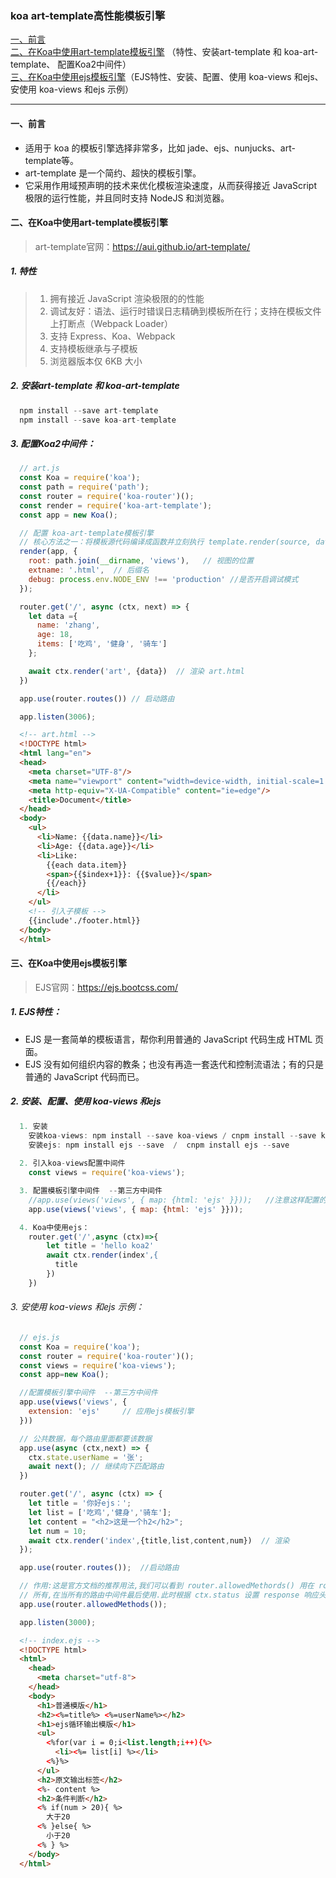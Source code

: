 ### koa art-template高性能模板引擎

<a href="#1">一、前言</a>  
<a href="#2">二、在Koa中使用art-template模板引擎</a> （特性、安装art-template 和 koa-art-template、 配置Koa2中间件）       
<a href="#3">三、在Koa中使用ejs模板引擎</a>（EJS特性、安装、配置、使用 koa-views 和ejs、安使用 koa-views 和ejs 示例）   

---

<h4 id="1">一、前言</h4>

+ 适用于 koa 的模板引擎选择非常多，比如 jade、ejs、nunjucks、art-template等。   
+ art-template 是一个简约、超快的模板引擎。   
+ 它采用作用域预声明的技术来优化模板渲染速度，从而获得接近 JavaScript 极限的运行性能，并且同时支持 NodeJS 和浏览器。

<!-- #### 二、在Koa中使用art-template模板引擎  -->
<h4 id="2">二、在Koa中使用art-template模板引擎</h4>   

> art-template官网：<a href="https://aui.github.io/art-template/" target="_blank">https://aui.github.io/art-template/</a>

##### 1. 特性
> 1. 拥有接近 JavaScript 渲染极限的的性能
> 2. 调试友好：语法、运行时错误日志精确到模板所在行；支持在模板文件上打断点（Webpack Loader）
> 3. 支持 Express、Koa、Webpack
> 4. 支持模板继承与子模板
> 5. 浏览器版本仅 6KB 大小  

##### 2. 安装art-template 和 koa-art-template
```js
  npm install --save art-template
  npm install --save koa-art-template
```
##### 3. 配置Koa2中间件：
```js
  // art.js
  const Koa = require('koa');
  const path = require('path');
  const router = require('koa-router')();
  const render = require('koa-art-template');
  const app = new Koa();

  // 配置 koa-art-template模板引擎
  // 核心方法之一：将模板源代码编译成函数并立刻执行 template.render(source, data, options);
  render(app, {
    root: path.join(__dirname, 'views'),   // 视图的位置
    extname: '.html',  // 后缀名
    debug: process.env.NODE_ENV !== 'production' //是否开启调试模式
  });

  router.get('/', async (ctx, next) => {
    let data ={
      name: 'zhang',
      age: 18,
      items: ['吃鸡', '健身', '骑车']
    };

    await ctx.render('art', {data})  // 渲染 art.html
  })

  app.use(router.routes()) // 启动路由

  app.listen(3006);
```
```html
  <!-- art.html -->
  <!DOCTYPE html>
  <html lang="en">
  <head>
    <meta charset="UTF-8"/>
    <meta name="viewport" content="width=device-width, initial-scale=1.0"/>
    <meta http-equiv="X-UA-Compatible" content="ie=edge"/>
    <title>Document</title>
  </head>
  <body>
    <ul>
      <li>Name: {{data.name}}</li>
      <li>Age: {{data.age}}</li>
      <li>Like: 
        {{each data.item}}
        <span>{{$index+1}}: {{$value}}</span>
        {{/each}}
      </li>
    </ul>
    <!-- 引入子模板 -->
    {{include'./footer.html}}
  </body>
  </html>
```

<h4 id="3">三、在Koa中使用ejs模板引擎</h4>

> EJS官网：<a href="https://ejs.bootcss.com/" target="_blank">https://ejs.bootcss.com/</a>    

##### 1. EJS特性：
+ EJS 是一套简单的模板语言，帮你利用普通的 JavaScript 代码生成 HTML 页面。
+ EJS 没有如何组织内容的教条；也没有再造一套迭代和控制流语法；有的只是普通的 JavaScript 代码而已。

##### 2. 安装、配置、使用 koa-views 和ejs
```js
  1. 安装
    安装koa-views: npm install --save koa-views / cnpm install --save koa-views
    安装ejs: npm install ejs --save  /  cnpm install ejs --save
    
  2. 引入koa-views配置中间件
    const views = require('koa-views');

  3. 配置模板引擎中间件  --第三方中间件
    //app.use(views('views', { map: {html: 'ejs' }}));   //注意这样配置的话 模板的后缀名是.html
    app.use(views('views', { map: {html: 'ejs' }}));

  4. Koa中使用ejs：
    router.get('/',async (ctx)=>{
        let title = 'hello koa2'
        await ctx.render(index',{
          title
        })  
    }) 
```
###### 3. 安使用 koa-views 和ejs 示例：
```js
  // ejs.js
  const Koa = require('koa');
  const router = require('koa-router')();
  const views = require('koa-views');
  const app=new Koa();

  //配置模板引擎中间件  --第三方中间件
  app.use(views('views', {
    extension: 'ejs'     // 应用ejs模板引擎
  }))

  // 公共数据，每个路由里面都要该数据
  app.use(async (ctx,next) => {
    ctx.state.userName = '张';
    await next(); // 继续向下匹配路由
  })

  router.get('/', async (ctx) => {
    let title = '你好ejs：';
    let list = ['吃鸡','健身','骑车'];
    let content = "<h2>这是一个h2</h2>";
    let num = 10;
    await ctx.render('index',{title,list,content,num})  // 渲染
  });

  app.use(router.routes());  //启动路由

  // 作用:这是官方文档的推荐用法,我们可以看到 router.allowedMethords() 用在 router.routes() 之后,
  // 所有,在当所有的路由中间件最后使用.此时根据 ctx.status 设置 response 响应头
  app.use(router.allowedMethods());

  app.listen(3000);
```

```html
  <!-- index.ejs -->
  <!DOCTYPE html>
  <html>
    <head>
      <meta charset="utf-8">
    </head>
    <body>
      <h1>普通模版</h1>
      <h2><%=title%> <%=userName%></h2>
      <h1>ejs循环输出模版</h1>
      <ul>
        <%for(var i = 0;i<list.length;i++){%>
          <li><%= list[i] %></li>
        <%}%>
      </ul>
      <h2>原文输出标签</h2>
      <%- content %>
      <h2>条件判断</h2>
      <% if(num > 20){ %>
        大于20
      <% }else{ %>
        小于20
      <% } %>
    </body>
  </html>
```